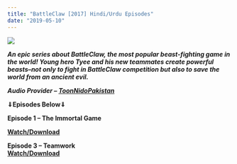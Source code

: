 ```yaml
---
title: "BattleClaw [2017] Hindi/Urdu Episodes"
date: "2019-05-10"
---
```


[![](https://3.bp.blogspot.com/-h3qFmspwAoA/WyjrvpA7DcI/AAAAAAAABn4/aBosEU_rLmkyiSaHApOPWeeyWcNhpyjOgCLcBGAs/s400/1031474-mattel-signs-master-toy-partner-uyoung-s-battleclaw-series.jpg)](https://3.bp.blogspot.com/-h3qFmspwAoA/WyjrvpA7DcI/AAAAAAAABn4/aBosEU_rLmkyiSaHApOPWeeyWcNhpyjOgCLcBGAs/s1600/1031474-mattel-signs-master-toy-partner-uyoung-s-battleclaw-series.jpg)

_**An epic series about BattleClaw, the most popular beast-fighting game in the world! Young hero Tyee and his new teammates create powerful beasts–not only to fight in BattleClaw competition but also to save the world from an ancient evil.**_

_**Audio Provider – [ToonNidoPakistan](https://goo.gl/QFRHok)**_

**⇓Episodes Below⇓**

**Episode 1 – The Immortal Game**

**[Watch/Download](http://gestyy.com/wJ0Qor)**

**Episode 3 – Teamwork**  
**[Watch/Download](http://ujv.al/gXiw)**
